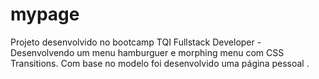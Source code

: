 # mypage
Projeto desenvolvido no bootcamp TQI Fullstack Developer - Desenvolvendo um menu hamburguer e morphing menu com CSS Transitions.  Com base no modelo foi desenvolvido uma página pessoal .
